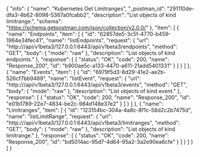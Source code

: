 {
  "info": {
    "name": "Kubernetes Get Limitranges",
    "_postman_id": "291110de-dfa3-4b62-8098-5367a0fcabb2",
    "description": "List objects of kind limitrange.",
    "schema": "https://schema.getpostman.com/json/collection/v2.0.0/"
  },
  "item": [
    {
      "name": "Endpoints",
      "item": [
        {
          "id": "62857de5-3c5f-4770-b459-1984e34fec41",
          "name": "listEndpoints",
          "request": {
            "url": "http:///api/v1beta3/127.0.0.1:6443/api/v1beta3/endpoints",
            "method": "GET",
            "body": {
              "mode": "raw"
            },
            "description": "List objects of kind endpoints."
          },
          "response": [
            {
              "status": "OK",
              "code": 200,
              "name": "Response_200",
              "id": "b900ae5c-a133-4470-a611-21add5401331"
            }
          ]
        }
      ]
    },
    {
      "name": "Events",
      "item": [
        {
          "id": "6979f5d3-8d29-41e2-ae2b-526cf7bb9489",
          "name": "listEvent",
          "request": {
            "url": "http:///api/v1beta3/127.0.0.1:6443/api/v1beta3/events",
            "method": "GET",
            "body": {
              "mode": "raw"
            },
            "description": "List objects of kind event."
          },
          "response": [
            {
              "status": "OK",
              "code": 200,
              "name": "Response_200",
              "id": "e01b1789-22e7-4834-be2c-984d148e37e2"
            }
          ]
        }
      ]
    },
    {
      "name": "Limitranges",
      "item": [
        {
          "id": "123154bc-304a-4a8c-8f1c-58d2c2b7475d",
          "name": "listLimitRange",
          "request": {
            "url": "http:///api/v1beta3/127.0.0.1:6443/api/v1beta3/limitranges",
            "method": "GET",
            "body": {
              "mode": "raw"
            },
            "description": "List objects of kind limitrange."
          },
          "response": [
            {
              "status": "OK",
              "code": 200,
              "name": "Response_200",
              "id": "bd5014ac-95d7-4d64-95a2-3a2e90ea6cfe"
            }
          ]
        }
      ]
    }
  ]
}